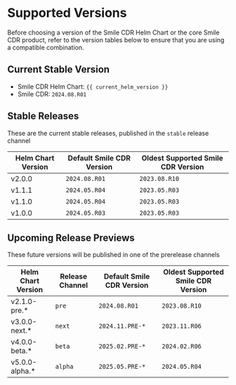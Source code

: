 # Supported Versions
Before choosing a version of the Smile CDR Helm Chart or the core Smile CDR product, refer to the version tables below to ensure that you are using a compatible combination.

## Current Stable Version
* Smile CDR Helm Chart: `{{ current_helm_version }}`
* Smile CDR: `2024.08.R01`

<!-- ## Next Upcoming Major Version
* Smile CDR Helm Chart: `{{ next_smile_cdr_version }}`
* Smile CDR: `{{ next_smile_cdr_version }}` -->

## Stable Releases
These are the current stable releases, published in the `stable` release channel
<!-- {{ version_matrix_stable }} -->


| Helm Chart Version | Default Smile CDR Version | Oldest Supported Smile CDR Version |
| ------------------ | ------------------------- | ---------------------------------- |
| v2.0.0             | `2024.08.R01`             | `2023.08.R10`                      |
| v1.1.1             | `2024.05.R04`             | `2023.05.R03`                      |
| v1.1.0             | `2024.05.R04`             | `2023.05.R03`                      |
| v1.0.0             | `2024.05.R03`             | `2023.05.R03`                      |

## Upcoming Release Previews
These future versions will be published in one of the prerelease channels
<!-- {{ version_matrix_devel }} -->

| Helm Chart Version  | Release Channel | Default Smile CDR Version | Oldest Supported Smile CDR Version |
| ------------------  | --------------- | ------------------------- | ---------------------------------- |
| v2.1.0-pre.*        | `pre`           | `2024.08.R01`             | `2023.08.R10`                      |
| v3.0.0-next.*       | `next`          | `2024.11.PRE-*`           | `2023.11.R06`                      |
| v4.0.0-beta.*       | `beta`          | `2025.02.PRE-*`           | `2024.02.R06`                      |
| v5.0.0-alpha.*      | `alpha`         | `2025.05.PRE-*`           | `2024.05.R04`                      |
